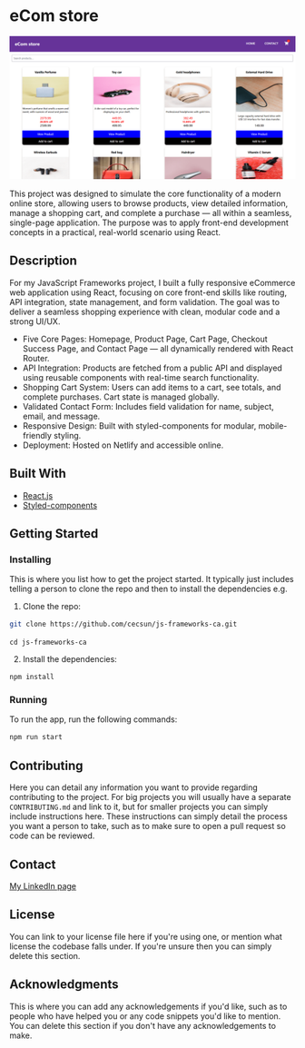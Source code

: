 # eCom store

![image](/public/ecom-store.png)

This project was designed to simulate the core functionality of a modern online store, allowing users to browse products, view detailed information, manage a shopping cart, and complete a purchase — all within a seamless, single-page application. The purpose was to apply front-end development concepts in a practical, real-world scenario using React.

## Description

For my JavaScript Frameworks project, I built a fully responsive eCommerce web application using React, focusing on core front-end skills like routing, API integration, state management, and form validation. The goal was to deliver a seamless shopping experience with clean, modular code and a strong UI/UX.

- Five Core Pages: Homepage, Product Page, Cart Page, Checkout Success Page, and Contact Page — all dynamically rendered with React Router.
- API Integration: Products are fetched from a public API and displayed using reusable components with real-time search functionality.
- Shopping Cart System: Users can add items to a cart, see totals, and complete purchases. Cart state is managed globally.
- Validated Contact Form: Includes field validation for name, subject, email, and message.
- Responsive Design: Built with styled-components for modular, mobile-friendly styling.
- Deployment: Hosted on Netlify and accessible online.

## Built With

- [React.js](https://reactjs.org/)
- [Styled-components](https://styled-components.com/)

## Getting Started

### Installing

This is where you list how to get the project started. It typically just includes telling a person to clone the repo and then to install the dependencies e.g.

1. Clone the repo:

```bash
git clone https://github.com/cecsun/js-frameworks-ca.git
```
`cd js-frameworks-ca`

2. Install the dependencies:

```
npm install
```

### Running

To run the app, run the following commands:

```bash
npm run start
```

## Contributing

Here you can detail any information you want to provide regarding contributing to the project. For big projects you will usually have a separate `CONTRIBUTING.md` and link to it, but for smaller projects you can simply include instructions here. These instructions can simply detail the process you want a person to take, such as to make sure to open a pull request so code can be reviewed.

## Contact

[My LinkedIn page](www.linkedin.com/in/cecilie-sunde)

## License

You can link to your license file here if you're using one, or mention what license the codebase falls under. If you're unsure then you can simply delete this section.

## Acknowledgments

This is where you can add any acknowledgements if you'd like, such as to people who have helped you or any code snippets you'd like to mention. You can delete this section if you don't have any acknowledgements to make.